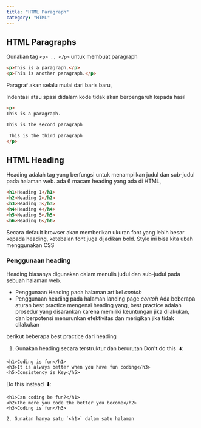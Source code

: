 ```yaml
---
title: "HTML Paragraph" 
category: "HTML"
---
```


## HTML Paragraphs

Gunakan tag `<p> .. </p>`  untuk membuat paragraph
 
```html
<p>This is a paragraph.</p>  
<p>This is another paragraph.</p>
```

Paragraf akan selalu mulai dari baris baru,

Indentasi atau spasi didalam kode tidak akan berpengaruh kepada hasil

```html
<p>
This is a paragraph.

This is the second paragraph 

 This is the third paragraph
</p>  
```

## HTML Heading

Heading adalah tag yang berfungsi untuk menampilkan judul dan sub-judul pada halaman web. ada 6 macam heading yang ada di HTML, 

```html
<h1>Heading 1</h1> 
<h2>Heading 2</h2>
<h3>Heading 3</h3>
<h4>Heading 4</h4>
<h5>Heading 5</h5> 
<h6>Heading 6</h6>
```

Secara default browser akan memberikan ukuran font yang lebih besar kepada heading, ketebalan font juga dijadikan bold. Style ini bisa kita ubah menggunakan CSS 

### Penggunaan heading

Heading biasanya digunakan dalam menulis judul dan sub-judul pada sebuah halaman web.

- Penggunaan Heading pada halaman artikel
_contoh_
- Penggunaan heading pada halaman landing page
_contoh_
Ada beberapa aturan best practice mengenai heading yang, best practice adalah prosedur yang disarankan karena memiliki keuntungan jika dilakukan, dan berpotensi menurunkan efektivitas dan merigikan jika tidak dilakukan

berikut beberapa best practice dari heading

1. Gunakan heading secara terstruktur dan berurutan
Don't do this  ⬇️:

```
<h1>Coding is fun</h1>
<h3>It is always better when you have fun coding</h3>
<h5>Consistency is Key</h5>
```

Do this instead  ⬇️:

```
<h1>Can coding be fun?</h1>
<h2>The more you code the better you become</h2>
<h3>Coding is fun</h3>

2. Gunakan hanya satu `<h1>` dalam satu halaman


